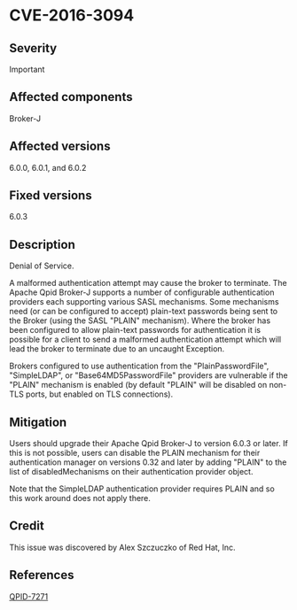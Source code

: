 # CVE-2016-3094

## Severity

Important

## Affected components

Broker-J

## Affected versions

6.0.0, 6.0.1, and 6.0.2

## Fixed versions

6.0.3

## Description

Denial of Service.

A malformed authentication attempt may cause the broker to terminate.
The Apache Qpid Broker-J supports a number of configurable
authentication providers each supporting various SASL mechanisms. Some
mechanisms need (or can be configured to accept) plain-text passwords
being sent to the Broker (using the SASL "PLAIN" mechanism).  Where
the broker has been configured to allow plain-text passwords for
authentication it is possible for a client to send a malformed
authentication attempt which will lead the broker to terminate due to
an uncaught Exception.

Brokers configured to use authentication from the "PlainPasswordFile",
"SimpleLDAP", or "Base64MD5PasswordFile" providers are vulnerable if
the "PLAIN" mechanism is enabled (by default "PLAIN" will be disabled
on non-TLS ports, but enabled on TLS connections).

## Mitigation

Users should upgrade their Apache Qpid Broker-J to
version 6.0.3 or later.  If this is not possible, users can disable
the PLAIN mechanism for their authentication manager on versions 0.32
and later by adding "PLAIN" to the list of disabledMechanisms on their
authentication provider object.

Note that the SimpleLDAP authentication provider requires PLAIN and so
this work around does not apply there.

## Credit

This issue was discovered by Alex Szczuczko of Red Hat, Inc.

## References

[QPID-7271](https://issues.apache.org/jira/browse/QPID-7271)
